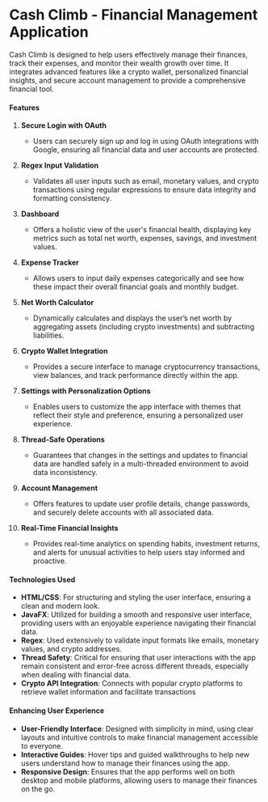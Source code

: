 # Cash Climb - Financial Management Application

Cash Climb is designed to help users effectively manage their finances, track their expenses, and monitor their wealth growth over time. It integrates advanced features like a crypto wallet, personalized financial insights, and secure account management to provide a comprehensive financial tool.

#### Features

1. **Secure Login with OAuth**
    - Users can securely sign up and log in using OAuth integrations with Google, ensuring all financial data and user accounts are protected.

2. **Regex Input Validation**
    - Validates all user inputs such as email, monetary values, and crypto transactions using regular expressions to ensure data integrity and formatting consistency.

3. **Dashboard**
    - Offers a holistic view of the user's financial health, displaying key metrics such as total net worth, expenses, savings, and investment values.

4. **Expense Tracker**
    - Allows users to input daily expenses categorically and see how these impact their overall financial goals and monthly budget.

5. **Net Worth Calculator**
    - Dynamically calculates and displays the user’s net worth by aggregating assets (including crypto investments) and subtracting liabilities.

6. **Crypto Wallet Integration**
    - Provides a secure interface to manage cryptocurrency transactions, view balances, and track performance directly within the app.

7. **Settings with Personalization Options**
    - Enables users to customize the app interface with themes that reflect their style and preference, ensuring a personalized user experience.

8. **Thread-Safe Operations**
    - Guarantees that changes in the settings and updates to financial data are handled safely in a multi-threaded environment to avoid data inconsistency.

9. **Account Management**
    - Offers features to update user profile details, change passwords, and securely delete accounts with all associated data.

10. **Real-Time Financial Insights**
    - Provides real-time analytics on spending habits, investment returns, and alerts for unusual activities to help users stay informed and proactive.

#### Technologies Used

- **HTML/CSS**: For structuring and styling the user interface, ensuring a clean and modern look.
- **JavaFX**: Utilized for building a smooth and responsive user interface, providing users with an enjoyable experience navigating their financial data.
- **Regex**: Used extensively to validate input formats like emails, monetary values, and crypto addresses.
- **Thread Safety**: Critical for ensuring that user interactions with the app remain consistent and error-free across different threads, especially when dealing with financial data.
- **Crypto API Integration**: Connects with popular crypto platforms to retrieve wallet information and facilitate transactions

#### Enhancing User Experience

- **User-Friendly Interface**: Designed with simplicity in mind, using clear layouts and intuitive controls to make financial management accessible to everyone.
- **Interactive Guides**: Hover tips and guided walkthroughs to help new users understand how to manage their finances using the app.
- **Responsive Design**: Ensures that the app performs well on both desktop and mobile platforms, allowing users to manage their finances on the go.

